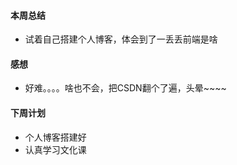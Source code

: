 #### 本周总结
+ 试着自己搭建个人博客，体会到了一丢丢前端是啥
#### 感想
+ 好难。。。。啥也不会，把CSDN翻个了遍，头晕~~~~
#### 下周计划
+ 个人博客搭建好
+ 认真学习文化课
